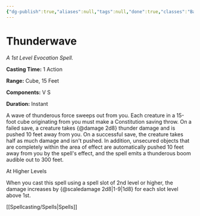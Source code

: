 ```yaml
---
{"dg-publish":true,"aliases":null,"tags":null,"done":true,"classes":"Bard, Druid, Sorcerer, Wizard,","spellLevel":1,"school":"Evocation","source":"PHB","permalink":"/spells/thunderwave/","dgHomeLink":false,"dgPassFrontmatter":true}
---
```


# Thunderwave
*A 1st Level Evocation Spell.*

**Casting Time:** 1 Action

**Range:** Cube, 15 Feet

**Components:** V S 

**Duration:** Instant

A wave of thunderous force sweeps out from you. Each creature in a 15-foot cube originating from you must make a Constitution saving throw. On a failed save, a creature takes {@damage 2d8} thunder damage and is pushed 10 feet away from you. On a successful save, the creature takes half as much damage and isn't pushed.
In addition, unsecured objects that are completely within the area of effect are automatically pushed 10 feet away from you by the spell's effect, and the spell emits a thunderous boom audible out to 300 feet.

At Higher Levels

When you cast this spell using a spell slot of 2nd level or higher, the damage increases by {@scaledamage 2d8|1-9|1d8} for each slot level above 1st.

[[Spellcasting/Spells|Spells]]